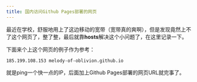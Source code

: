 ```yaml
---
title: 国内访问Github Pages部署的网页
---
```


最近在学校，舒服地用上了这边移动的宽带（宽带真的爽啊），但是发现竟然上不了这个网页了，整了整，最后就靠**hosts**解决这个小问题了，在这里记录一下。

下面来个上这个网页的例子作为参考：

```
185.199.108.153	melody-of-oblivion.github.io
```

就是ping一个快一点的IP，后面加上Github Pages部署的网页URL就完事了。

